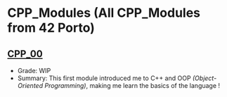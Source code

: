# CPP_Modules (All CPP_Modules from 42 Porto)
## [CPP_00](CPP_modules/CPP_00)
- Grade: WIP
- Summary: This first module introduced me to C++ and OOP *(Object-Oriented Programming)*, making me learn the basics of the language !
